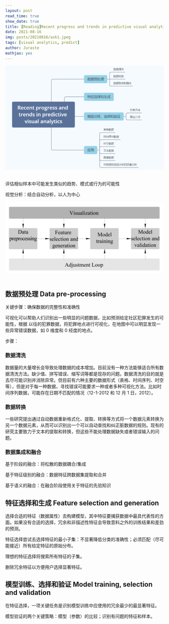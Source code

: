 ```yaml
---
layout: post
read_time: true
show_date: true
title: [Reading]Recent progress and trends in predictive visual analytics
date: 2021-08-16
img: posts/20210816/ask1.jpeg
tags: [visual analytics, predict]
author: Juraste
mathjax: yes
---
```


<center><img src='./assets/img/posts/20210816/Untitled.png' width="540"></center><br>

评估相似样本中可能发生类似的趋势、模式或行为的可能性

视觉分析：结合自动分析，以人为中心

<center><img src='./assets/img/posts/20210816/Untitled-2.png' width="540"></center><br>

## 数据预处理 Data pre-processing

关键步骤：确保数据的完整性和准确性

可视化可以帮助人们识别出一些明显的问题数据，比如预测给定社区犯罪发生的可能性，根据 以往的犯罪数据，将犯罪地点进行可视化，在地图中可以明显发现一些异常错误数据，如 0 维度和 0 经度的地点。

步骤：

### 数据清洗

数据量的大量增长会导致处理数据的成本增加。目前没有一种方法能够适合所有数据清洗方法。缺少值、拼写错误、缩写词等都是现存的问题。数据清洗的目的就是去尽可能识别并消除异常。但目前有六种主要的数据形式（表格、时间序列、时空等），但是对于每一种数据，寻找错误可能要求一种或者多种可视化方法。比如时间序列数据，可能存在日期不匹配的情况（12-1-2012 和 12 月 1 日，2012）。

### 数据转换

一些研究提出通过自动数据重新格式化、提取、转换等方式将一个数据元素转换为另一个数据元素，从而可以识别出一个可以自动查找和纠正脏数据的规则。现有的研究主要致力于文本的提取和转换，但这些不能处理数据缺失或者错误输入的问题。

### 数据集成和融合

基于阶段的融合：将松散的数据耦合/集成

基于特征级别的融合：数据特征跨数据集提取和合并

基于语义的融合：在融合阶段使用关于特征的先验知识

## 特征选择和生成 Feature selection and generation

选择合适的特征（数据属性）去构建模型，其中特征要捕获数据中最具代表性的方面。如果没有合适的选择，冗余和非描述性特征会导致意料之外的训练结果和差劲的预测。

特征选择尝试去选择特征的最小子集：不显著降低分类的准确性；必须匹配（尽可能接近）所有给定特征的原始分布。

理想的特征选择将搜索所有特征的子集。

删除冗余特征以方便用户选择显著特征。

## 模型训练、选择和验证 Model training, selection and validation

在特征选择，一项关键任务是识别模型训练中应使用的冗余最少的最显著特征。

模型验证的两个关键策略：模型（参数）的比较；识别有问题的特征和样本。
